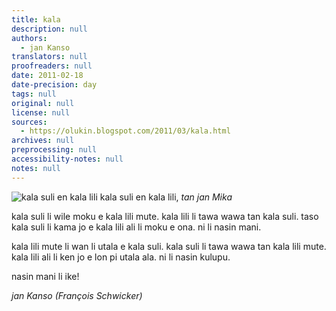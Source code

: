 ```yaml
---
title: kala
description: null
authors:
  - jan Kanso
translators: null
proofreaders: null
date: 2011-02-18
date-precision: day
tags: null
original: null
license: null
sources:
  - https://olukin.blogspot.com/2011/03/kala.html
archives: null
preprocessing: null
accessibility-notes: null
notes: null
---
```


![kala suli en kala lili](https://blogger.googleusercontent.com/img/b/R29vZ2xl/AVvXsEhmAWgGNFrHxIY0W5z39HjmnjEwMgl-Q34Lo5ER7MHOhGaJYX1YsS1PQYQ2FomOca0gtxuw_5ilupXvGjO06FNuitxaWbthb4itfCo5dF9ax2AOTLft7PkN2iL6GdFSrsdoGWEshWqb3VPT/s1600/kala-suli.png)
kala suli en kala lili, *tan jan Mika*

kala suli li wile moku e kala lili mute. kala lili li tawa wawa tan kala suli. taso kala suli li kama jo e kala lili ali li moku e ona. ni li nasin mani.

kala lili mute li wan li utala e kala suli. kala suli li tawa wawa tan kala lili mute. kala lili ali li ken jo e lon pi utala ala. ni li nasin kulupu.

nasin mani li ike!

*jan Kanso (François Schwicker)*
